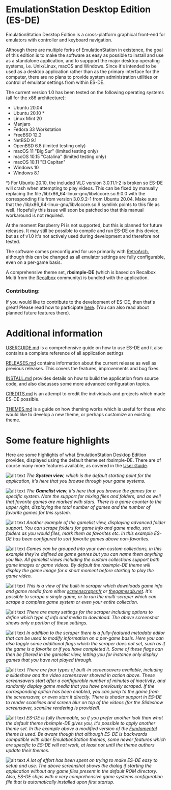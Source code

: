 # EmulationStation Desktop Edition (ES-DE)

EmulationStation Desktop Edition is a cross-platform graphical front-end for emulators with controller and keyboard navigation.

Although there are multiple forks of EmulationStation in existence, the goal of this edition is to make the software as easy as possible to install and use as a standalone application, and to suppport the major desktop operating systems, i.e. Unix/Linux, macOS and Windows. Since it's intended to be used as a desktop application rather than as the primary interface for the computer, there are no plans to provide system administration utilities or control of emulator settings from within ES-DE.

The current version 1.0 has been tested on the following operating systems (all for the x86 architecture):

* Ubuntu 20.04
* Ubuntu 20.10 *
* Linux Mint 20
* Manjaro
* Fedora 33 Workstation
* FreeBSD 12.2
* NetBSD 9.1
* OpenBSD 6.8 (limited testing only)
* macOS 11 "Big Sur" (limited testing only)
* macOS 10.15 "Catalina" (limited testing only)
* macOS 10.11 "El Capitan"
* Windows 10
* Windows 8.1

***)** For Ubuntu 20.10, the included VLC version 3.0.11.1-2 is broken so ES-DE will crash when attempting to play videos. This can be fixed by manually replacing the file /lib/x86_64-linux-gnu/libvlccore.so.9.0.0 with the corresponding file from version 3.0.9.2-1 from Ubuntu 20.04. Make sure that the /lib/x86_64-linux-gnu/libvlccore.so.9 symlink points to this file as well. Hopefully this issue will soon be patched so that this manual workaround is not required.

At the moment Raspberry Pi is not supported, but this is planned for future releases. It may still be possible to compile and run ES-DE on this device, but as of v1.0 it's not actively used during development and therefore not tested.

The software comes preconfigured for use primarily with [RetroArch](https://www.retroarch.com), although this can be changed as all emulator settings are fully configurable, even on a per-game basis.

A comprehensive theme set, **rbsimple-DE** (which is based on Recalbox Multi from the [Recalbox](https://www.recalbox.com) community) is bundled with the application.

### Contributing:

If you would like to contribute to the development of ES-DE, then that's great! Please read how to participate [here](CONTRIBUTING.md). (You can also read about planned future features there).


# Additional information

[USERGUIDE.md](USERGUIDE.md) is a comprehensive guide on how to use ES-DE and it also contains a complete reference of all application settings

[RELEASES.md](RELEASES.md) contains information about the current release as well as previous releases. This covers the features, improvements and bug fixes.

[INSTALL.md](INSTALL.md) provides details on how to build the application from source code, and also discusses some more advanced configuration topics.

[CREDITS.md](CREDITS.md) is an attempt to credit the individuals and projects which made ES-DE possible.

[THEMES.md](THEMES.md) is a guide on how theming works which is useful for those who would like to develop a new theme, or perhaps customize an existing theme.

# Some feature highlights

Here are some highlights of what EmulationStation Desktop Edition provides, displayed using the default theme set rbsimple-DE. There are of course many more features available, as covered in the  [User Guide](USERGUIDE.md).

![alt text](images/current/es-de_system_view.png "ES-DE System View")
_The **System view**, which is the default starting point for the application, it's here that you browse through your game systems._

![alt text](images/current/es-de_gamelist_view.png "ES-DE Gamelist View")
_The **Gamelist view**, it's here that you browse the games for a specific system. Note the support for mixing files and folders, and as well that favorite games are marked with stars. There is a game counter to the upper right, displaying the total number of games and the number of favorite games for this system._

![alt text](images/current/es-de_folder_support.png "ES-DE Folder Support")
_Another example of the gamelist view, displaying advanced folder support. You can scrape folders for game info and game media, sort folders as you would files, mark them as favorites etc. In this example ES-DE has been configured to sort favorite games above non-favorites._

![alt text](images/current/es-de_custom_collections.png "ES-DE Custom Collections")
_Games can be grouped into your own custom collections, in this example they're defined as game genres but you can name them anything you like. All gamelist views including the custom collections support both game images or game videos. By default the rbsimple-DE theme will display the game image for a short moment before starting to play the game video._

![alt text](images/current/es-de_scraper_running.png "ES-DE Scraper Running")
_This is a view of the built-in scraper which downloads game info and game media from either [screenscraper.fr](https://screenscraper.fr) or [thegamesdb.net](https://thegamesdb.net). It's possible to scrape a single game, or to run the multi-scraper which can scrape a complete game system or even your entire collection._

![alt text](images/current/es-de_scraper_settings.png "ES-DE Scraper Settings")
_There are many settings for the scraper including options to define which type of info and media to download. The above screenshot shows only a portion of these settings._

![alt text](images/current/es-de_metadata_editor.png "ES-DE Metadata Editor")
_In addition to the scraper there is a fully-featured metadata editor that can be used to modify information on a per-game basis. Here you can also toggle some additional flags which the scraper does not set, such as if the game is a favorite or if you have completed it. Some of these flags can then be filtered in the gamelist view, letting you for instance only display games that you have not played through._

![alt text](images/current/es-de_screensaver.png "ES-DE Screensaver")
_There are four types of built-in screensavers available, including a slideshow and the video screensaver showed in action above. These screensavers start after a configurable number of minutes of inactivity, and randomly display game media that you have previously scraped. If the corresponding option has been enabled, you can jump to the game from the screensaver, or even start it directly. There is shader support in ES-DE to render scanlines and screen blur on top of the videos (for the Slideshow screensaver, scanline rendering is provided)._

![alt text](images/current/es-de_ui_theme_support.png "ES-DE Theme Support")
_ES-DE is fully themeable, so if you prefer another look than what the default theme rbsimple-DE gives you, it's possible to apply another theme set. In the example above a modified version of the [Fundamental](https://github.com/G-rila/es-theme-fundamental) theme is used. Be aware though that although ES-DE is backwards compatible with older EmulationStation themes, some newer features which are specific to ES-DE will not work, at least not until the theme authors update their themes._

![alt text](images/current/es-de_ui_easy_setup.png "ES-DE Easy Setup")
_A lot of effort has been spent on trying to make ES-DE easy to setup and use. The above screenshot shows the dialog if starting the application without any game files present in the default ROM directory. Also, ES-DE ships with a very comprehensive game systems configuration file that is automatically installed upon first startup._
